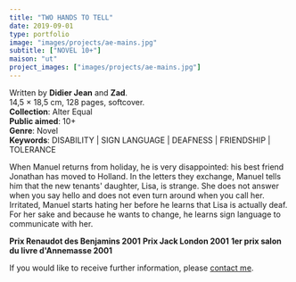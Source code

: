 ```yaml
---
title: "TWO HANDS TO TELL"
date: 2019-09-01
type: portfolio
image: "images/projects/ae-mains.jpg"
subtitle: ["NOVEL 10+"]
maison: "ut"
project_images: ["images/projects/ae-mains.jpg"]
---
```


Written by **Didier Jean** and **Zad**.    
14,5 × 18,5 cm, 128 pages, softcover.      
**Collection**: Alter Equal   
**Public aimed**: 10+   
**Genre**: Novel         
**Keywords**: DISABILITY | SIGN LANGUAGE | DEAFNESS | FRIENDSHIP | TOLERANCE           


When Manuel returns from holiday, he is very disappointed: his best friend Jonathan has moved to Holland. 
In the letters they exchange, Manuel tells him that the new tenants' daughter, Lisa, is strange.
She does not answer when you say hello and does not even turn around when you call her. 
Irritated, Manuel starts hating her before he learns that Lisa is actually deaf. 
For her sake and because he wants to change, he learns sign language to communicate with her.      


**Prix Renaudot des Benjamins 2001**
**Prix Jack London 2001**
**1er prix salon du livre d'Annemasse 2001**   





If you would like to receive further information, please [contact me](mailto:melanie.guillaumin.edition@gmail.com).


